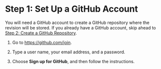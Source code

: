 # Step 1: Set Up a GitHub Account<a name="tutorials-github-create-github-account"></a>

You will need a GitHub account to create a GitHub repository where the revision will be stored\. If you already have a GitHub account, skip ahead to [Step 2: Create a GitHub Repository](tutorials-github-create-github-repository.md)\.

1. Go to [https://github\.com/join](https://github.com)\.

1. Type a user name, your email address, and a password\.

1. Choose **Sign up for GitHub**, and then follow the instructions\.